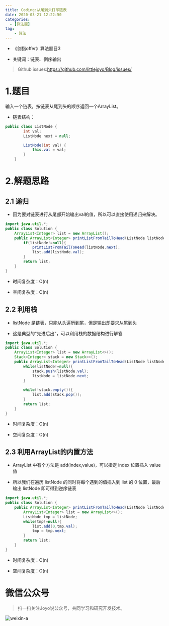 ```yaml
---
title: Coding:从尾到头打印链表
date: 2020-03-21 12:22:50
categories:
  - [算法题]
tag:
    - 算法
---
```


- 《剑指offer》算法题目3

- 关键词：链表、倒序输出

<!-- more -->

> Github issues:https://github.com/littlejoyo/Blog/issues/

# 1.题目

输入一个链表，按链表从尾到头的顺序返回一个ArrayList。

- 链表结构：

```java
public class ListNode {
        int val;
        ListNode next = null;

        ListNode(int val) {
            this.val = val;
        }
    }
```

# 2.解题思路

## 2.1 递归

- 因为要对链表进行从尾部开始输出val的值，所以可以直接使用递归来解决。

```java
import java.util.*;
public class Solution {
    ArrayList<Integer> list = new ArrayList();
    public ArrayList<Integer> printListFromTailToHead(ListNode listNode) {
        if(listNode!=null){
            printListFromTailToHead(listNode.next);
            list.add(listNode.val);
        }
        return list;
    }
}
```

- 时间复杂度：O(n)

- 空间复杂度：O(n)

## 2.2 利用栈

- listNode 是链表，只能从头遍历到尾，但是输出却要求从尾到头

- 这是典型的"先进后出"，可以利用栈的数据结构进行解答

```java
import java.util.*;
public class Solution {
    ArrayList<Integer> list = new ArrayList<>();
    Stack<Integer> stack = new Stack<>();
    public ArrayList<Integer> printListFromTailToHead(ListNode listNode) {
        while(listNode!=null){
            stack.push(listNode.val);
            listNode = listNode.next;
        }
        
        while(!stack.empty()){
            list.add(stack.pop());
        }
        return list;
    }
}
```

- 时间复杂度：O(n)

- 空间复杂度：O(n)

## 2.3 利用ArrayList的内置方法

- ArrayList 中有个方法是 add(index,value)，可以指定 index 位置插入 value 值

- 所以我们在遍历 listNode 的同时将每个遇到的值插入到 list 的 0 位置，最后输出 listNode 即可得到逆序链表

```java
import java.util.*;
public class Solution {
    public ArrayList<Integer> printListFromTailToHead(ListNode listNode) {
        ArrayList<Integer> list = new ArrayList<>();
        ListNode tmp = listNode;
        while(tmp!=null){
            list.add(0,tmp.val);
            tmp = tmp.next;
        }
        return list;
    }
}
```

- 时间复杂度：O(n)

- 空间复杂度：O(n)

# 微信公众号

> 扫一扫关注Joyo说公众号，共同学习和研究开发技术。

![weixin-a](https://i.loli.net/2020/01/11/HQT8NMsmDhIkXZv.png)

